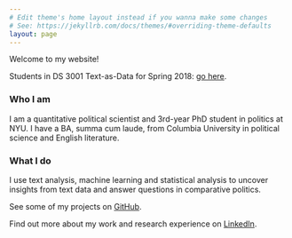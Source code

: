 ```yaml
---
# Edit theme's home layout instead if you wanna make some changes
# See: https://jekyllrb.com/docs/themes/#overriding-theme-defaults
layout: page
---
```


Welcome to my website!

Students in DS 3001 Text-as-Data for Spring 2018: <a href="text-as-data-lab/">go here</a>.

<h3>Who I am</h3>

I am a quantitative political scientist and 3rd-year PhD student in politics at NYU. I have a BA, summa cum laude, from Columbia University in political science and English literature.

<h3>What I do</h3>

I use text analysis, machine learning and statistical analysis to uncover insights from text data and answer questions in comparative politics.

See some of my projects on <a href="https://github.com/leslie-huang">GitHub</a>.

Find out more about my work and research experience on <a href="https://www.linkedin.com/in/huangleslie">LinkedIn</a>.
